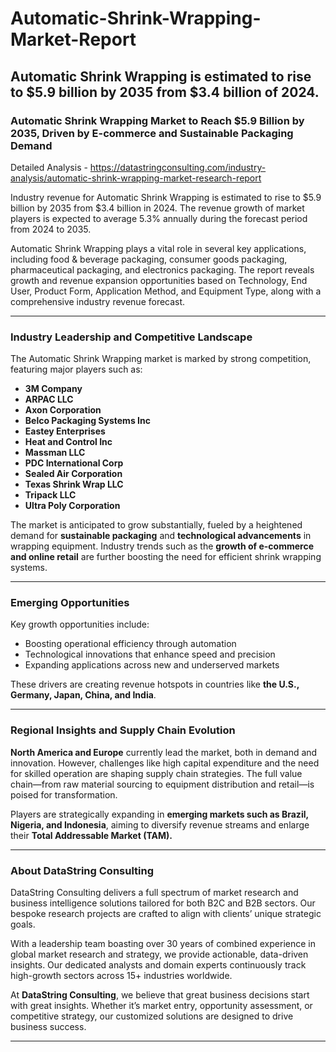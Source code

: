# Automatic-Shrink-Wrapping-Market-Report
Automatic Shrink Wrapping is estimated to rise to $5.9 billion by 2035 from $3.4 billion of 2024.
---

### **Automatic Shrink Wrapping Market to Reach \$5.9 Billion by 2035, Driven by E-commerce and Sustainable Packaging Demand**

Detailed Analysis - https://datastringconsulting.com/industry-analysis/automatic-shrink-wrapping-market-research-report

Industry revenue for Automatic Shrink Wrapping is estimated to rise to \$5.9 billion by 2035 from \$3.4 billion in 2024. The revenue growth of market players is expected to average 5.3% annually during the forecast period from 2024 to 2035.

Automatic Shrink Wrapping plays a vital role in several key applications, including food & beverage packaging, consumer goods packaging, pharmaceutical packaging, and electronics packaging. The report reveals growth and revenue expansion opportunities based on Technology, End User, Product Form, Application Method, and Equipment Type, along with a comprehensive industry revenue forecast.

---

### **Industry Leadership and Competitive Landscape**

The Automatic Shrink Wrapping market is marked by strong competition, featuring major players such as:

* **3M Company**
* **ARPAC LLC**
* **Axon Corporation**
* **Belco Packaging Systems Inc**
* **Eastey Enterprises**
* **Heat and Control Inc**
* **Massman LLC**
* **PDC International Corp**
* **Sealed Air Corporation**
* **Texas Shrink Wrap LLC**
* **Tripack LLC**
* **Ultra Poly Corporation**

The market is anticipated to grow substantially, fueled by a heightened demand for **sustainable packaging** and **technological advancements** in wrapping equipment. Industry trends such as the **growth of e-commerce and online retail** are further boosting the need for efficient shrink wrapping systems.

---

### **Emerging Opportunities**

Key growth opportunities include:

* Boosting operational efficiency through automation
* Technological innovations that enhance speed and precision
* Expanding applications across new and underserved markets

These drivers are creating revenue hotspots in countries like **the U.S., Germany, Japan, China, and India**.

---

### **Regional Insights and Supply Chain Evolution**

**North America and Europe** currently lead the market, both in demand and innovation. However, challenges like high capital expenditure and the need for skilled operation are shaping supply chain strategies. The full value chain—from raw material sourcing to equipment distribution and retail—is poised for transformation.

Players are strategically expanding in **emerging markets such as Brazil, Nigeria, and Indonesia**, aiming to diversify revenue streams and enlarge their **Total Addressable Market (TAM).**

---

### **About DataString Consulting**

DataString Consulting delivers a full spectrum of market research and business intelligence solutions tailored for both B2C and B2B sectors. Our bespoke research projects are crafted to align with clients’ unique strategic goals.

With a leadership team boasting over 30 years of combined experience in global market research and strategy, we provide actionable, data-driven insights. Our dedicated analysts and domain experts continuously track high-growth sectors across 15+ industries worldwide.

At **DataString Consulting**, we believe that great business decisions start with great insights. Whether it’s market entry, opportunity assessment, or competitive strategy, our customized solutions are designed to drive business success.

---
